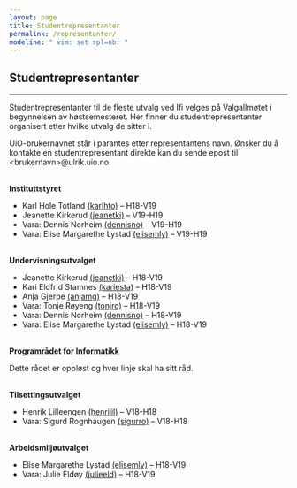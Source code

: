 ```yaml
---
layout: page
title: Studentrepresentanter
permalink: /representanter/
modeline: " vim: set spl=nb: "
---
```


## Studentrepresentanter

---

Studentrepresentanter til de fleste utvalg ved Ifi velges på Valgallmøtet i begynnelsen av høstsemesteret. Her finner du studentrepresentanter organisert etter hvilke utvalg de sitter i.

UiO-brukernavnet står i parantes etter representantens navn. Ønsker du å kontakte en studentrepresentant direkte kan du sende epost til \<brukernavn\>@ulrik.uio.no.
<br><br>

**Instituttstyret**
* Karl Hole Totland [(karlhto)](mailto:karlhto@ulrik.uio.no) – H18-V19
* Jeanette Kirkerud [(jeanetki)](mailto:jeanetki@ulrik.uio.no) – V19-H19
* Vara: Dennis Norheim [(dennisno)](mailto:dennisno@ulrik.uio.no) – V19-H19
* Vara: Elise Margarethe Lystad [(elisemly)](mailto:elisemly@ulrik.uio.no) – V19-H19
<br><br>

**Undervisningsutvalget**
* Jeanette Kirkerud [(jeanetki)](mailto:jeanetki@ulrik.uio.no) – H18-V19
* Kari Eldfrid Stamnes [(kariesta)](mailto:kariesta@ulrik.uio.no) – H18-V19
* Anja Gjerpe [(anjamg)](mailto:anjamg@ulrik.uio.no) – H18-V19
* Vara: Tonje Røyeng [(tonjro)](mailto:tonjro@ulrik.uio.no) – H18-V19
* Vara: Dennis Norheim [(dennisno)](mailto:dennisno@ulrik.uio.no) – H18-V19
* Vara: Elise Margarethe Lystad [(elisemly)](mailto:elisemly@ulrik.uio.no) – H18-V19
<br><br>

**Programrådet for Informatikk**

Dette rådet er oppløst og hver linje skal ha sitt råd.
<br><br>

**Tilsettingsutvalget**
* Henrik Lilleengen [(henrilil)](mailto:henrilil@ulrik.uio.no)  – V18-H18
* Vara: Sigurd Rognhaugen [(sigurro)](mailto:sigurro@ulrik.uio.no) – V18-H18
<br><br>

**Arbeidsmiljøutvalget**
* Elise Margarethe Lystad [(elisemly)](mailto:elisemly@ulrik.uio.no) – H18-V19
* Vara: Julie Eldøy [(julieeld)](mailto:julieeld@ulrik.uio.no) – H18-V19
